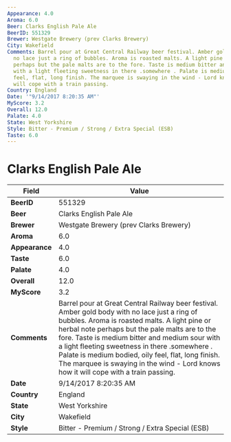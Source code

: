 ```yaml
---
Appearance: 4.0
Aroma: 6.0
Beer: Clarks English Pale Ale
BeerID: 551329
Brewer: Westgate Brewery (prev Clarks Brewery)
City: Wakefield
Comments: Barrel pour at Great Central Railway beer festival. Amber gold body with
  no lace just a ring of bubbles. Aroma is roasted malts. A light pine or herbal note
  perhaps but the pale malts are to the fore. Taste is medium bitter and medium sour
  with a light fleeting sweetness in there .somewhere . Palate is medium bodied, oily
  feel, flat, long finish. The marquee is swaying in the wind - Lord knows how it
  will cope with a train passing.
Country: England
Date: '"9/14/2017 8:20:35 AM"'
MyScore: 3.2
Overall: 12.0
Palate: 4.0
State: West Yorkshire
Style: Bitter - Premium / Strong / Extra Special (ESB)
Taste: 6.0
---
```


# Clarks English Pale Ale

| Field         | Value |
|---------------|-------|
| **BeerID** | 551329 |
| **Beer** | Clarks English Pale Ale |
| **Brewer** | Westgate Brewery (prev Clarks Brewery) |
| **Aroma** | 6.0 |
| **Appearance** | 4.0 |
| **Taste** | 6.0 |
| **Palate** | 4.0 |
| **Overall** | 12.0 |
| **MyScore** | 3.2 |
| **Comments** | Barrel pour at Great Central Railway beer festival. Amber gold body with no lace just a ring of bubbles. Aroma is roasted malts. A light pine or herbal note perhaps but the pale malts are to the fore. Taste is medium bitter and medium sour with a light fleeting sweetness in there .somewhere . Palate is medium bodied, oily feel, flat, long finish. The marquee is swaying in the wind - Lord knows how it will cope with a train passing. |
| **Date** | 9/14/2017 8:20:35 AM |
| **Country** | England |
| **State** | West Yorkshire |
| **City** | Wakefield |
| **Style** | Bitter - Premium / Strong / Extra Special (ESB) |
